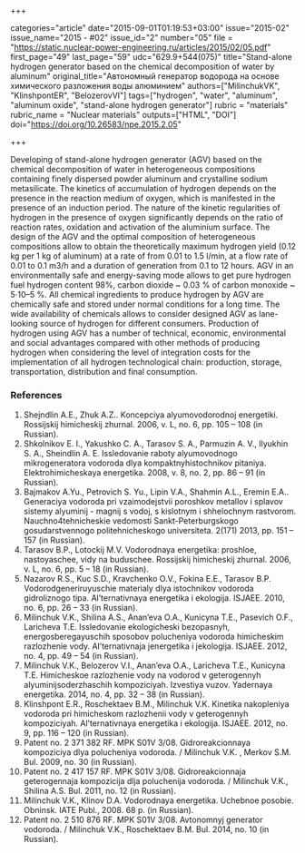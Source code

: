+++

categories="article"
date="2015-09-01T01:19:53+03:00"
issue="2015-02"
issue_name="2015 - #02"
issue_id="2"
number="05"
file = "https://static.nuclear-power-engineering.ru/articles/2015/02/05.pdf"
first_page="49"
last_page="59"
udc="629.9+544(075)"
title="Stand-alone hydrogen generator based on the chemical decomposition of water by aluminum"
original_title="Автономный генератор водорода на основе химического разложения воды алюминием"
authors=["MilinchukVK", "KlinshpontER", "BelozerovVI"]
tags=["hydrogen", "water", "aluminum", "aluminum oxide", "stand-alone hydrogen generator"]
rubric = "materials"
rubric_name = "Nuclear materials"
outputs=["HTML", "DOI"]
doi="https://doi.org/10.26583/npe.2015.2.05"

+++

Developing of stand-alone hydrogen generator (AGV) based on the chemical decomposition of water in heterogeneous compositions containing finely dispersed powder aluminum and crystalline sodium metasilicate. The kinetics of accumulation of hydrogen depends on the presence in the reaction medium of oxygen, which is manifested in the presence of an induction period. The nature of the kinetic regularities of hydrogen in the presence of oxygen significantly depends on the ratio of reaction rates, oxidation and activation of the aluminium surface. The design of the AGV and the optimal composition of heterogeneous compositions allow to obtain the theoretically maximum hydrogen yield (0.12 kg per 1 kg of aluminum) at a rate of from 0.01 to 1.5 l/min, at a flow rate of 0.01 to 0.1 m3/h and a duration of generation from 0.1 to 12 hours. AGV in an environmentally safe and energy-saving mode allows to get pure hydrogen fuel hydrogen content 98%, carbon dioxide ~ 0.03 % of carbon monoxide ~ 5⋅10–5 %. All chemical ingredients to produce hydrogen by AGV are chemically safe and stored under normal conditions for a long time. The wide availability of chemicals allows to consider designed AGV as lane-looking source of hydrogen for different consumers. Production of hydrogen using AGV has a number of technical, economic, environmental and social advantages compared with other methods of producing hydrogen when considering the level of integration costs for the implementation of all hydrogen technological chain: production, storage, transportation, distribution and final consumption.

### References

1. Shejndlin A.E., Zhuk A.Z.. Koncepciya alyumovodorodnoj energetiki. Rossijskij himicheskij zhurnal. 2006, v. L, no. 6, pp. 105 – 108 (in Russian).
2. Shkolnikov E. I., Yakushko C. A., Tarasov S. A., Parmuzin A. V., Ilyukhin S. A., Sheindlin A. E. Issledovanie raboty alyumovodnogo mikrogeneratora vodoroda dlya kompaktnyhistochnikov pitaniya. Elektrohimicheskaya energetika. 2008, v. 8, no. 2, pp. 86 – 91 (in Russian).
3. Bajmakov A.Yu., Petrovich S. Yu., Lipin V.A., Shahmin A.L., Eremin E.A.. Generaciya vodoroda pri vzaimodejstvii poroshkov metallov i splavov sistemy alyuminij - magnij s vodoj, s kislotnym i shhelochnym rastvorom. Nauchno4tehnicheskie vedomosti Sankt-Peterburgskogo gosudarstvennogo politehnicheskogo universiteta. 2(171) 2013, pp. 151 – 157 (in Russian).
4. Tarasov B.P., Lotockij M.V. Vodorodnaya energetika: proshloe, nastoyaschee, vidy na buduschee. Rossijskij himicheskij zhurnal. 2006, v. L, no. 6, pp. 5 – 18 (in Russian).
5. Nazarov R.S., Kuc S.D., Kravchenko O.V., Fokina E.E., Tarasov B.P. Vodorodgeneriruyuschie materialy dlya istochnikov vodoroda gidroliznogo tipa. Al’ternativnaya energetika i ekologija. ISJAEE. 2010, no. 6, pp. 26 – 33 (in Russian).
6. Milinchuk V.K., Shilina A.S., Anan’eva O.A., Kunicyna T.E., Pasevich O.F., Laricheva T.E. Issledovanie ekologicheski bezopasnyh, energosberegayuschih sposobov polucheniya vodoroda himicheskim razlozhenie vody. Al’ternativnaja jenergetika i jekologija. ISJAEE. 2012, no. 4, pp. 49 – 54 (in Russian).
7. Milinchuk V.K., Belozerov V.I., Anan’eva O.A., Laricheva T.E., Kunicyna T.E. Himicheskoe razlozhenie vody na vodorod v geterogennyh alyuminijsoderzhaschih kompoziciyah. Izvestiya vuzov. Yadernaya energetika. 2014, no. 4, pp. 32 – 38 (in Russian).
8. Klinshpont E.R., Roschektaev B.M., Milinchuk V.K. Kinetika nakopleniya vodoroda pri himicheskom razlozhenii vody v geterogennyh kompoziciyah. Al’ternativnaya energetika i ekologija. ISJAEE. 2012, no. 9, pp. 116 – 120 (in Russian).
9. Patent no. 2 371 382 RF. MPK S01V 3/08. Gidroreakcionnaya kompoziciya dlya polucheniya vodoroda. / Milinchuk V.K. , Merkov S.M. Bul. 2009, no. 30 (in Russian).
10. Patent no. 2 417 157 RF. MPK S01V 3/08. Gidroreakcionnaja geterogennaja kompozicija dlja poluchenija vodoroda. / Milinchuk V.K., Shilina A.S. Bul. 2011, no. 12 (in Russian).
11. Milinchuk V.K., Klinov D.A. Vodorodnaya energetika. Uchebnoe posobie. Obninsk. IATE Publ., 2008. 68 p. (in Russian).
12. Patent no. 2 510 876 RF. MPK S01V 3/08. Avtonomnyj generator vodoroda. / Milinchuk V.K., Roschektaev B.M. Bul. 2014, no. 10 (in Russian).